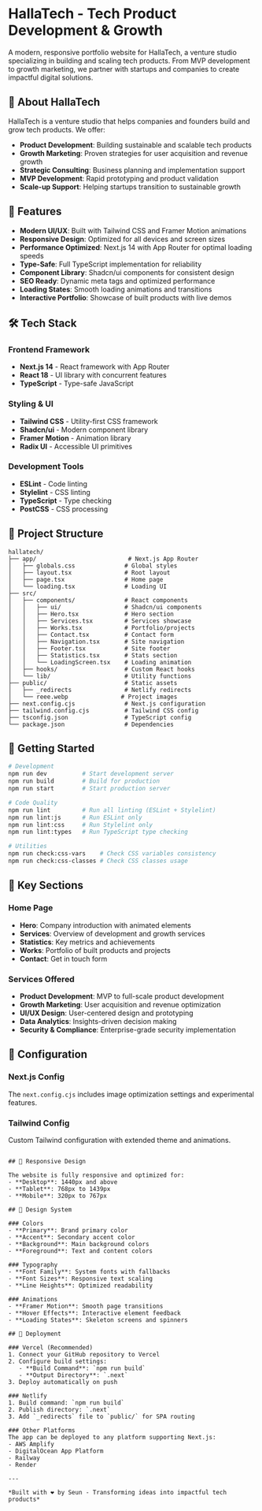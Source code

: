 # HallaTech - Tech Product Development & Growth

A modern, responsive portfolio website for HallaTech, a venture studio specializing in building and scaling tech products. From MVP development to growth marketing, we partner with startups and companies to create impactful digital solutions.

## 🌟 About HallaTech

HallaTech is a venture studio that helps companies and founders build and grow tech products. We offer:

- **Product Development**: Building sustainable and scalable tech products
- **Growth Marketing**: Proven strategies for user acquisition and revenue growth
- **Strategic Consulting**: Business planning and implementation support
- **MVP Development**: Rapid prototyping and product validation
- **Scale-up Support**: Helping startups transition to sustainable growth

## 🚀 Features

- **Modern UI/UX**: Built with Tailwind CSS and Framer Motion animations
- **Responsive Design**: Optimized for all devices and screen sizes
- **Performance Optimized**: Next.js 14 with App Router for optimal loading speeds
- **Type-Safe**: Full TypeScript implementation for reliability
- **Component Library**: Shadcn/ui components for consistent design
- **SEO Ready**: Dynamic meta tags and optimized performance
- **Loading States**: Smooth loading animations and transitions
- **Interactive Portfolio**: Showcase of built products with live demos

## 🛠️ Tech Stack

### Frontend Framework
- **Next.js 14** - React framework with App Router
- **React 18** - UI library with concurrent features
- **TypeScript** - Type-safe JavaScript

### Styling & UI
- **Tailwind CSS** - Utility-first CSS framework
- **Shadcn/ui** - Modern component library
- **Framer Motion** - Animation library
- **Radix UI** - Accessible UI primitives

### Development Tools
- **ESLint** - Code linting
- **Stylelint** - CSS linting
- **TypeScript** - Type checking
- **PostCSS** - CSS processing

## 📁 Project Structure

```
hallatech/
├── app/                          # Next.js App Router
│   ├── globals.css              # Global styles
│   ├── layout.tsx               # Root layout
│   ├── page.tsx                 # Home page
│   └── loading.tsx              # Loading UI
├── src/
│   ├── components/              # React components
│   │   ├── ui/                  # Shadcn/ui components
│   │   ├── Hero.tsx             # Hero section
│   │   ├── Services.tsx         # Services showcase
│   │   ├── Works.tsx            # Portfolio/projects
│   │   ├── Contact.tsx          # Contact form
│   │   ├── Navigation.tsx       # Site navigation
│   │   ├── Footer.tsx           # Site footer
│   │   ├── Statistics.tsx       # Stats section
│   │   └── LoadingScreen.tsx    # Loading animation
│   ├── hooks/                   # Custom React hooks
│   └── lib/                     # Utility functions
├── public/                      # Static assets
│   ├── _redirects               # Netlify redirects
│   └── reee.webp               # Project images
├── next.config.cjs              # Next.js configuration
├── tailwind.config.cjs          # Tailwind CSS config
├── tsconfig.json                # TypeScript config
└── package.json                 # Dependencies
```

## 🚀 Getting Started

```bash
# Development
npm run dev          # Start development server
npm run build        # Build for production
npm run start        # Start production server

# Code Quality
npm run lint         # Run all linting (ESLint + Stylelint)
npm run lint:js      # Run ESLint only
npm run lint:css     # Run Stylelint only
npm run lint:types   # Run TypeScript type checking

# Utilities
npm run check:css-vars    # Check CSS variables consistency
npm run check:css-classes # Check CSS classes usage
```

## 🎯 Key Sections

### Home Page
- **Hero**: Company introduction with animated elements
- **Services**: Overview of development and growth services
- **Statistics**: Key metrics and achievements
- **Works**: Portfolio of built products and projects
- **Contact**: Get in touch form

### Services Offered
- **Product Development**: MVP to full-scale product development
- **Growth Marketing**: User acquisition and revenue optimization
- **UI/UX Design**: User-centered design and prototyping
- **Data Analytics**: Insights-driven decision making
- **Security & Compliance**: Enterprise-grade security implementation

## 🔧 Configuration

### Next.js Config
The `next.config.cjs` includes image optimization settings and experimental features.

### Tailwind Config
Custom Tailwind configuration with extended theme and animations.

```

## 📱 Responsive Design

The website is fully responsive and optimized for:
- **Desktop**: 1440px and above
- **Tablet**: 768px to 1439px
- **Mobile**: 320px to 767px

## 🎨 Design System

### Colors
- **Primary**: Brand primary color
- **Accent**: Secondary accent color
- **Background**: Main background colors
- **Foreground**: Text and content colors

### Typography
- **Font Family**: System fonts with fallbacks
- **Font Sizes**: Responsive text scaling
- **Line Heights**: Optimized readability

### Animations
- **Framer Motion**: Smooth page transitions
- **Hover Effects**: Interactive element feedback
- **Loading States**: Skeleton screens and spinners

## 🚀 Deployment

### Vercel (Recommended)
1. Connect your GitHub repository to Vercel
2. Configure build settings:
   - **Build Command**: `npm run build`
   - **Output Directory**: `.next`
3. Deploy automatically on push

### Netlify
1. Build command: `npm run build`
2. Publish directory: `.next`
3. Add `_redirects` file to `public/` for SPA routing

### Other Platforms
The app can be deployed to any platform supporting Next.js:
- AWS Amplify
- DigitalOcean App Platform
- Railway
- Render

---

*Built with ❤️ by Seun - Transforming ideas into impactful tech products*